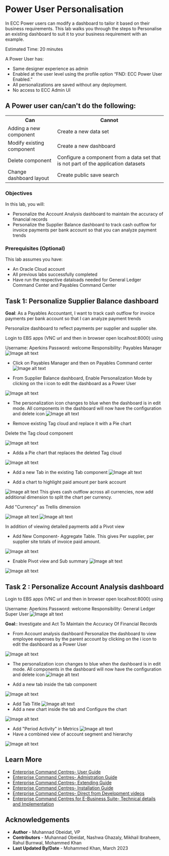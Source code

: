 # Power User Personalisation

In ECC Power users can modify a dashboard to tailor it based on their business requirements. This lab walks you through the steps to Personalise an existing dashboard to suit it to your business requirement with an example. 

Estimated Time: 20 minutes


A Power User has:

*	Same designer experience as admin
*	Enabled at the user level using the profile option “FND: ECC Power User Enabled.”
*	All personalizations are saved without any deployment. 
*	No access to ECC Admin UI

<h2> A Power user can/can't do the following: </h2>
<div>

<table id="huyh">


  <tr>
    <th>Can</th>
    <th>Cannot</th>
  </tr>
  <tr>
    <td>Adding a new component</td>
    <td>Create a new data set</td>
  </tr>
  <tr>
    <td>Modify existing component</td>
    <td>Create a new dashboard</td>
  </tr>
  <tr>
    <td>Delete component</td>
    <td>Configure a component from a data set that is not part of the application datasets</td>
  </tr>
  <tr>
    <td>Change dashboard layout</td>
    <td>Create public save search</td>
  </tr>

  </tr>
</table>
<style>
#huyh caption {
 display: none;
}
</style>
</div>


### Objectives

In this lab, you will:
* Personalize the Account Analysis dashboard to maintain the accuracy of financial records
* Personalize the Supplier Balance dashboard to track cash outflow for invoice payments per bank account so that you can analyze payment trends

### Prerequisites (Optional)

This lab assumes you have:
* An Oracle Cloud account
* All previous labs successfully completed
* Have run the respective dataloads needed for General Ledger Command Center and Payables Command Center




## Task 1: Personalize Supplier Balance dashboard 

<b>Goal</b>: As a Payables Accountant, I want to track  cash outflow for invoice payments per bank account so that I can analyze payment trends 

Personalize dashboard to reflect payments per supplier and supplier site. 

Login to EBS apps (VNC url and then in browser open localhost:8000) using

Username: Aperkins
Password: welcome
Responsibility: Payables Manager
![Image alt text](images/ebsapps.png)

* Click on Payables Manager and then on Payables Command center
![Image alt text](images/ebspayables.png)



* From Supplier Balance dashboard, Enable Personalization Mode by clicking on the i icon to edit the dashboard as a Power User

![Image alt text](images/Personalisation_AP_1.png)
* The personalization icon changes to blue when the dashboard is in edit mode. All components in the dashboard will now have the configuration and delete icon
![Image alt text](images/Personalisation_AP_2.png)

* Remove existing Tag cloud and replace it with a Pie chart

Delete the Tag cloud component  


![Image alt text](images/deletetag.png)

* Adda a Pie chart that replaces the deleted Tag cloud 

![Image alt text](images/pie.png)

* Add a new Tab in the existing Tab component 
![Image alt text](images/tab.png)


* Add a chart to highlight paid amount per bank account

![Image alt text](images/chart.png)
This gives cash outflow across all currencies, now add additional dimension to split the chart per currency.

Add "Currency" as Trellis dimension

![Image alt text](images/charttrellis.png)
![Image alt text](images/charttrellis2.png)


In addition of viewing detailed payments add a Pivot view

* Add New Component- Aggregate Table. This gives Per supplier, per supplier site totals of invoice paid amount.

![Image alt text](images/pivot1.png)
* Enable Pivot view and Sub summary
![Image alt text](images/pivot2.png)

![Image alt text](images/pivot3.png)




## Task 2 : Personalize Account Analysis dashboard 

Login to EBS apps (VNC url and then in browser open localhost:8000) using

Username: Aperkins
Password: welcome
Responsibility: General Ledger Super User
![Image alt text](images/ebsapps.png)

<b>Goal</b>:: Investigate and Act To Maintain the Accuracy Of Financial Records

* From Account analysis dashboard Personalize the dashboard to view employee expenses by the parent account by clicking on the i icon to edit the dashboard as a Power User

![Image alt text](images/AP1.png)
* The personalization icon changes to blue when the dashboard is in edit mode. All components in the dashboard will now have the configuration and delete icon
![Image alt text](images/AP2.png)

* Add a new tab inside the tab component

![Image alt text](images/ap4.png)
* Add Tab Title
![Image alt text](images/ap5.png)
* Add a new chart inside the tab and Configure the chart

![Image alt text](images/ap6.png)
* Add "Period Activity" in Metrics
![Image alt text](images/ap7.png)
* Have a combined view of account segment and hierarchy

![Image alt text](images/ap8.png)





## Learn More
* [Enterprise Command Centres- User Guide](https://docs.oracle.com/cd/E26401_01/doc.122/e22956/T27641T671922.htm)
* [Enterprise Command Centres- Admistration Guide](https://docs.oracle.com/cd/E26401_01/doc.122/f34732/toc.htm)
* [Enterprise Command Centres- Extending Guide](https://docs.oracle.com/cd/E26401_01/doc.122/f21671/T673609T673618.htm)
* [Enterprise Command Centres- Installation Guide](https://support.oracle.com/epmos/faces/DocumentDisplay?_afrLoop=264801675930013&id=2495053.1&_afrWindowMode=0&_adf.ctrl-state=1c6rxqpyoj_102)
* [Enterprise Command Centres- Direct from Development videos](https://learn.oracle.com/ols/course/ebs-enterprise-command-centers-direct-from-development/50662/60350)
* [Enterprise Command Centres for E-Business Suite- Technical details and Implementation](https://mylearn.oracle.com/ou/component/-/117416)

## Acknowledgements

* **Author** - Muhannad Obeidat, VP
* **Contributors** -  Muhannad Obeidat, Nashwa Ghazaly, Mikhail Ibraheem, Rahul Burnwal, Mohammed Khan
* **Last Updated By/Date** - Mohammed Khan, March 2023

